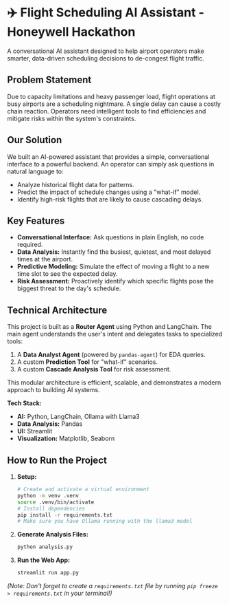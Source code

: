 # ✈️ Flight Scheduling AI Assistant - Honeywell Hackathon

A conversational AI assistant designed to help airport operators make smarter, data-driven scheduling decisions to de-congest flight traffic.

## Problem Statement

Due to capacity limitations and heavy passenger load, flight operations at busy airports are a scheduling nightmare. A single delay can cause a costly chain reaction. Operators need intelligent tools to find efficiencies and mitigate risks within the system's constraints.

## Our Solution

We built an AI-powered assistant that provides a simple, conversational interface to a powerful backend. An operator can simply ask questions in natural language to:

- Analyze historical flight data for patterns.
- Predict the impact of schedule changes using a "what-if" model.
- Identify high-risk flights that are likely to cause cascading delays.

## Key Features

- **Conversational Interface:** Ask questions in plain English, no code required.
- **Data Analysis:** Instantly find the busiest, quietest, and most delayed times at the airport.
- **Predictive Modeling:** Simulate the effect of moving a flight to a new time slot to see the expected delay.
- **Risk Assessment:** Proactively identify which specific flights pose the biggest threat to the day's schedule.

## Technical Architecture

This project is built as a **Router Agent** using Python and LangChain. The main agent understands the user's intent and delegates tasks to specialized tools:

1.  A **Data Analyst Agent** (powered by `pandas-agent`) for EDA queries.
2.  A custom **Prediction Tool** for "what-if" scenarios.
3.  A custom **Cascade Analysis Tool** for risk assessment.

This modular architecture is efficient, scalable, and demonstrates a modern approach to building AI systems.

**Tech Stack:**

- **AI:** Python, LangChain, Ollama with Llama3
- **Data Analysis:** Pandas
- **UI:** Streamlit
- **Visualization:** Matplotlib, Seaborn

## How to Run the Project

1.  **Setup:**
    ```bash
    # Create and activate a virtual environment
    python -m venv .venv
    source .venv/bin/activate
    # Install dependencies
    pip install -r requirements.txt
    # Make sure you have Ollama running with the llama3 model
    ```
2.  **Generate Analysis Files:**
    ```bash
    python analysis.py
    ```
3.  **Run the Web App:**
    ```bash
    streamlit run app.py
    ```

_(Note: Don't forget to create a `requirements.txt` file by running `pip freeze > requirements.txt` in your terminal!)_
